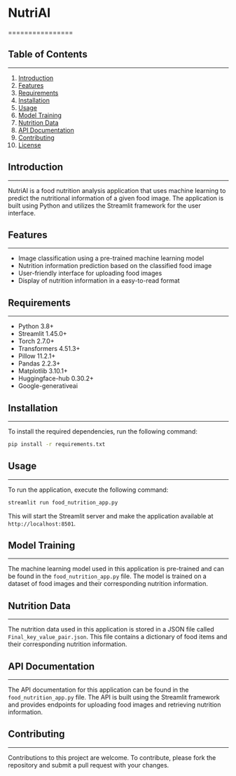 
# NutriAI
================

## Table of Contents
-----------------

1. [Introduction](#introduction)
2. [Features](#features)
3. [Requirements](#requirements)
4. [Installation](#installation)
5. [Usage](#usage)
6. [Model Training](#model-training)
7. [Nutrition Data](#nutrition-data)
8. [API Documentation](#api-documentation)
9. [Contributing](#contributing)
10. [License](#license)

## Introduction
------------

NutriAI is a food nutrition analysis application that uses machine learning to predict the nutritional information of a given food image. The application is built using Python and utilizes the Streamlit framework for the user interface.

## Features
--------

*   Image classification using a pre-trained machine learning model
*   Nutrition information prediction based on the classified food image
*   User-friendly interface for uploading food images
*   Display of nutrition information in a easy-to-read format

## Requirements
------------

*   Python 3.8+
*   Streamlit 1.45.0+
*   Torch 2.7.0+
*   Transformers 4.51.3+
*   Pillow 11.2.1+
*   Pandas 2.2.3+
*   Matplotlib 3.10.1+
*   Huggingface-hub 0.30.2+
*   Google-generativeai

## Installation
------------

To install the required dependencies, run the following command:

```bash
pip install -r requirements.txt
```

## Usage
-----

To run the application, execute the following command:

```bash
streamlit run food_nutrition_app.py
```

This will start the Streamlit server and make the application available at `http://localhost:8501`.

## Model Training
--------------

The machine learning model used in this application is pre-trained and can be found in the `food_nutrition_app.py` file. The model is trained on a dataset of food images and their corresponding nutrition information.

## Nutrition Data
-------------

The nutrition data used in this application is stored in a JSON file called `Final_key_value_pair.json`. This file contains a dictionary of food items and their corresponding nutrition information.

## API Documentation
-----------------

The API documentation for this application can be found in the `food_nutrition_app.py` file. The API is built using the Streamlit framework and provides endpoints for uploading food images and retrieving nutrition information.

## Contributing
------------

Contributions to this project are welcome. To contribute, please fork the repository and submit a pull request with your changes.
